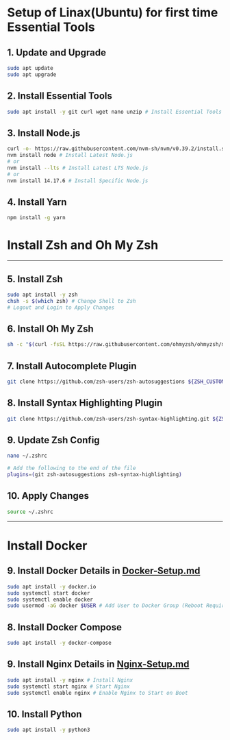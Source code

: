 # Setup of Linax(Ubuntu) for first time Essential Tools

## 1. Update and Upgrade
```bash
sudo apt update
sudo apt upgrade
```

## 2. Install Essential Tools
```bash
sudo apt install -y git curl wget nano unzip # Install Essential Tools
```

## 3. Install Node.js
```bash
curl -o- https://raw.githubusercontent.com/nvm-sh/nvm/v0.39.2/install.sh | bash # Install NVM (Node Version Manager)
nvm install node # Install Latest Node.js
# or
nvm install --lts # Install Latest LTS Node.js
# or
nvm install 14.17.6 # Install Specific Node.js
```

## 4. Install Yarn
```bash
npm install -g yarn
```

# Install Zsh and Oh My Zsh
----------------------------------------------------------------------------------------
## 5. Install Zsh
```bash
sudo apt install -y zsh
chsh -s $(which zsh) # Change Shell to Zsh
# Logout and Login to Apply Changes
```

## 6. Install Oh My Zsh
```bash
sh -c "$(curl -fsSL https://raw.githubusercontent.com/ohmyzsh/ohmyzsh/master/tools/install.sh)"
```

## 7. Install Autocomplete Plugin
```bash
git clone https://github.com/zsh-users/zsh-autosuggestions ${ZSH_CUSTOM:-~/.oh-my-zsh/custom}/plugins/zsh-autosuggestions
```

## 8. Install Syntax Highlighting Plugin
```bash
git clone https://github.com/zsh-users/zsh-syntax-highlighting.git ${ZSH_CUSTOM:-~/.oh-my-zsh/custom}/plugins/zsh-syntax-highlighting
```

## 9. Update Zsh Config
```bash
nano ~/.zshrc

# Add the following to the end of the file
plugins=(git zsh-autosuggestions zsh-syntax-highlighting)
```

## 10. Apply Changes
```bash
source ~/.zshrc
```

----------------------------------------------------------------------------------------
# Install Docker
## 9. Install Docker Details in [Docker-Setup.md](Docker-Setup.md)
```bash
sudo apt install -y docker.io
sudo systemctl start docker
sudo systemctl enable docker
sudo usermod -aG docker $USER # Add User to Docker Group (Reboot Required) 
```

## 8. Install Docker Compose
```bash
sudo apt install -y docker-compose
```

## 9. Install Nginx Details in [Nginx-Setup.md](Nginx-Setup.md)
```bash
sudo apt install -y nginx # Install Nginx
sudo systemctl start nginx # Start Nginx
sudo systemctl enable nginx # Enable Nginx to Start on Boot
```

## 10. Install Python
```bash
sudo apt install -y python3
```